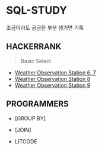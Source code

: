 # SQL-STUDY
조금이라도 궁금한 부분 생기면 기록

## HACKERRANK  
> Basic Select
* [Weather Observation Station 6, 7](https://github.com/bettertospeak/SQL-STUDY/blob/main/HACKERRANK/Weather%20Observation%20Station%206.md)
* [Weather Observation Station 8](https://github.com/bettertospeak/SQL-STUDY/blob/main/HACKERRANK/Weather%20Observation%20Station%208.md)
* [Weather Observation Station 9](https://github.com/bettertospeak/SQL-STUDY/blob/main/HACKERRANK/Weather%20Observation%20Station%209.md)
## PROGRAMMERS
* [GROUP BY]
* [JOIN]


* LITCODE

